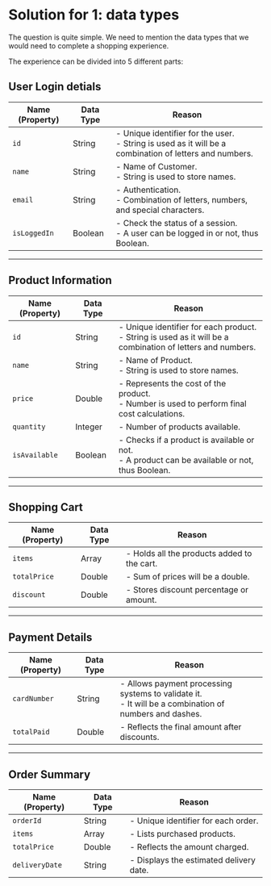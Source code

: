 # Solution for 1: data types

The question is quite simple. We need to mention the data types that we would need to complete a shopping experience.

The experience can be divided into 5 different parts:

## User Login detials
| Name (Property) | Data Type | Reason                                                                                  |
|------------------|-----------|----------------------------------------------------------------------------------------|
| `id`            | String    | - Unique identifier for the user.                                                     <br> - String is used as it will be a combination of letters and numbers. |
| `name`          | String    | - Name of Customer.                                                                   <br> - String is used to store names. |
| `email`         | String    | - Authentication.                                                                     <br> - Combination of letters, numbers, and special characters. |
| `isLoggedIn`    | Boolean   | - Check the status of a session.                                                      <br> - A user can be logged in or not, thus Boolean. |

---

## Product Information
| Name (Property) | Data Type | Reason                                                                                  |
|------------------|-----------|----------------------------------------------------------------------------------------|
| `id`            | String    | - Unique identifier for each product.                                                 <br> - String is used as it will be a combination of letters and numbers. |
| `name`          | String    | - Name of Product.                                                                    <br> - String is used to store names. |
| `price`         | Double    | - Represents the cost of the product.                                                 <br> - Number is used to perform final cost calculations. |
| `quantity`      | Integer   | - Number of products available.                                                       |
| `isAvailable`   | Boolean   | - Checks if a product is available or not.                                            <br> - A product can be available or not, thus Boolean. |

---

## Shopping Cart
| Name (Property) | Data Type | Reason                                                                                  |
|------------------|-----------|----------------------------------------------------------------------------------------|
| `items`         | Array     | - Holds all the products added to the cart.                                           |
| `totalPrice`    | Double    | - Sum of prices will be a double.                                                     |
| `discount`      | Double    | - Stores discount percentage or amount.                                               |

---

## Payment Details
| Name (Property) | Data Type | Reason                                                                                  |
|------------------|-----------|----------------------------------------------------------------------------------------|
| `cardNumber`    | String    | - Allows payment processing systems to validate it.                                    <br> - It will be a combination of numbers and dashes. |
| `totalPaid`     | Double    | - Reflects the final amount after discounts.                                           |

---

## Order Summary
| Name (Property) | Data Type | Reason                                                                                  |
|------------------|-----------|----------------------------------------------------------------------------------------|
| `orderId`       | String    | - Unique identifier for each order.                                                    |
| `items`         | Array     | - Lists purchased products.                                                            |
| `totalPrice`    | Double    | - Reflects the amount charged.                                                         |
| `deliveryDate`  | String    | - Displays the estimated delivery date.                                                |
